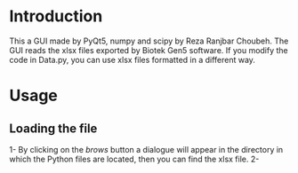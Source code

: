 # Introduction
This a GUI made by PyQt5, numpy and scipy by Reza Ranjbar Choubeh.
The GUI reads the xlsx files exported by Biotek Gen5 software.
If you modify the code in Data.py, you can use xlsx files formatted in a different way.

# Usage
## Loading the file
1- By clicking on the *brows* button a dialogue will appear in the directory in which the Python files are located, then you can find the xlsx file.
2- 

